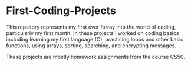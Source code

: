 # First-Coding-Projects

This repsitory represents my first ever forray into the world of coding, particularly my first month.
In these projects I worked on coding basics including learning my first language (C), practicing loops and other basic functions,
using arrays, sorting, searching, and encrypting messages. 

These projects are mostly homework assignments from the course CS50.
